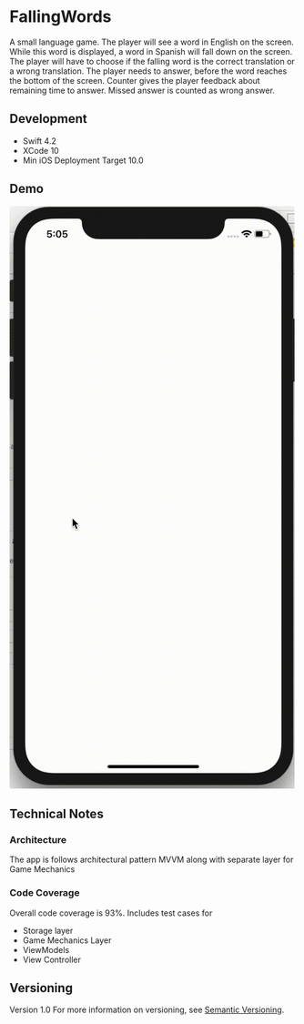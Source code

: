 # FallingWords
A small language game. The player will see a word in English on the screen. While this word is displayed, a word in Spanish will fall down on the screen. The player will have to choose if the falling word is the correct translation or a wrong translation. The player needs to answer, before the word reaches the bottom of the screen. Counter gives the player feedback about remaining time to answer. Missed answer is counted as wrong answer.


## Development
- Swift 4.2
- XCode 10
- Min iOS Deployment Target 10.0

## Demo
![](https://github.com/me-vijay/FallingWords/blob/master/demo.gif)


## Technical Notes

### Architecture
The app is follows architectural pattern MVVM along with separate layer for Game Mechanics


### Code Coverage
Overall code coverage is 93%. Includes test cases for
- Storage layer
- Game Mechanics Layer
- ViewModels
- View Controller

## Versioning

Version 1.0
For more information on versioning, see [Semantic Versioning](http://semver.org/).
